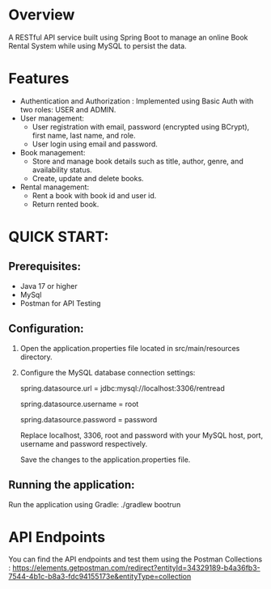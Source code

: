# Overview
A RESTful API service built using Spring Boot to manage an online Book Rental System while using MySQL to persist the data.

# Features
* Authentication and Authorization : Implemented using Basic Auth with two roles: USER and ADMIN.
* User management:
  + User registration with email, password (encrypted using BCrypt), first name, last name, and role.
  + User login using email and password.
* Book management:
  + Store and manage book details such as title, author, genre, and availability status.
  + Create, update and delete books.
* Rental management:
  + Rent a book with book id and user id.
  + Return rented book.

# QUICK START:
## Prerequisites:
* Java 17 or higher
* MySql
* Postman for API Testing

## Configuration:
1. Open the application.properties file located in src/main/resources directory.
2. Configure the MySQL database connection settings:
   
   spring.datasource.url = jdbc:mysql://localhost:3306/rentread
   
   spring.datasource.username = root
   
   spring.datasource.password = password

   Replace localhost, 3306, root and password with your MySQL host, port, username and password respectively.

   Save the changes to the application.properties file.

## Running the application:
Run the application using Gradle:
./gradlew bootrun

# API Endpoints

You can find the API endpoints and test them using the Postman Collections :  https://elements.getpostman.com/redirect?entityId=34329189-b4a36fb3-7544-4b1c-b8a3-fdc94155173e&entityType=collection

